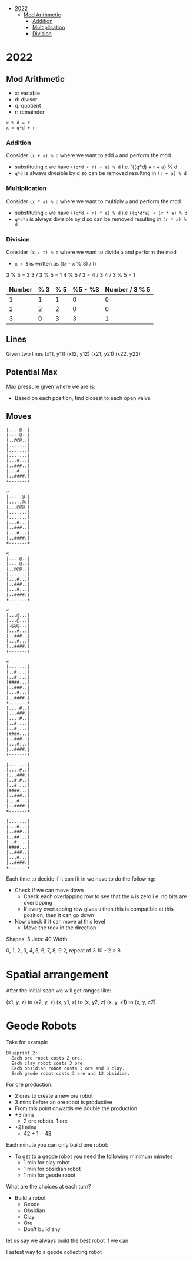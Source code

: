 * [2022](#2022)
  * [Mod Arithmetic](#ModArithmetic)
    * [Addition](#Addition)
    * [Multiplication](#Multiplication)
    * [Division](#Division)

# 2022 <a id="2022"></a>

## Mod Arithmetic <a id="ModArithmetic"></a>

* x: variable
* d: divisor
* q: quotient
* r: remainder

```text
x % d = r
x = q*d + r
```

### Addition <a id="Addition"></a>

Consider `(x + a) % d` where we want to add `a` and perform the mod

* substituting `x` we have `((q*d + r) + a) % d` i.e. `((q*d) + r + a) % d
* `q*d` is always divisible by d so can be removed resulting in `(r + a) % d`

### Multiplication <a id="Multiplication"></a>

Consider `(x * a) % d` where we want to multiply `a` and perform the mod

* substituting `x` we have `((q*d + r) * a) % d` i.e `((q*d*a) + (r * a) % d`
* `q*d*a` is always divisible by d so can be removed resulting in `(r * a) % d`

### Division <a id="Division"></a>

Consider `(x / t) % d` where we want to divide `a` and perform the mod

* `x / 3` is written as ((x - x % 3) / t)

3 % 5 = 3
3 / 3 % 5 = 1
4 % 5 / 3 = 4 / 3
4 / 3 % 5 = 1

| Number | % 3 | % 5 | %5 - %3 | Number / 3 % 5 |
|--------|-----|-----|---------|----------------|
| 1      | 1   | 1   | 0       | 0              |
| 2      | 2   | 2   | 0       | 0              |
| 3      | 0   | 3   | 3       | 1              |

## Lines
Given two lines 
(x11, y11) (x12, y12)
(x21, y21) (x22, y22)

## Potential Max
Max pressure given where we are is:
* Based on each position, find closest to each open valve

## Moves

```text
|....@..|
|....@..|
|..@@@..|
|.......|
|.......|
|.......|
|...#...|
|..###..|
|...#...|
|..####.|
+-------+

> 
|.....@.|
|.....@.|
|...@@@.|
|.......|
|.......|
|...#...|
|..###..|
|...#...|
|..####.|
+-------+

< 
|....@..|
|....@..|
|..@@@..|
|.......|
|...#...|
|..###..|
|...#...|
|..####.|
+-------+

< 
|...@...|
|...@...|
|.@@@...|
|...#...|
|..###..|
|...#...|
|..####.|
+-------+

< 
|.......|
|..#....|
|..#....|
|####...|
|..###..|
|...#...|
|..####.|
+-------+
|....#..|
|...###.|
|....#..|
|..#....|
|..#....|
|####...|
|..###..|
|...#...|
|..####.|
+-------+

|.......|
|....#..|
|...###.|
|..#.#..|
|..#....|
|####...|
|..###..|
|...#...|
|..####.|
+-------+

|.......|
|...#...|
|..###..|
|..##...|
|..#....|
|####...|
|..###..|
|...#...|
|..####.|
+-------+
```

Each time to decide if it can fit in we have to do the following:
* Check if we can move down
  * Check each overlapping row to see that the `&` is zero i.e. no bits are overlapping
  * If every overlapping row gives `0` then this is compatible at this position, then it can go down
* Now check if it can move at this level
  * Move the rock in the direction

Shapes: 5
Jets: 40
Width: 


0, 1, 2, 3, 4, 5, 6, 7, 8, 9
2, repeat of 3
10 - 2 = 8

# Spatial arrangement

After the initial scan we will get ranges like:

(x1, y, z) to (x2, y, z)
(x, y1, z) to (x, y2, z)
(x, y, z1) to (x, y, z2)

# Geode Robots
Take for example
```text
Blueprint 2:
  Each ore robot costs 2 ore.
  Each clay robot costs 3 ore.
  Each obsidian robot costs 3 ore and 8 clay.
  Each geode robot costs 3 ore and 12 obsidian.
```

For ore production:
* 2 ores to create a new ore robot
* 3 mins before an ore robot is productive
* From this point onwards we double the production
* +3 mins
  * 2 ore robots, 1 ore
* +21 mins
  * 42 + 1 = 43

Each minute you can only build one robot:
* To get to a geode robot you need the following minimum minutes
  * 1 min for clay robot
  * 1 min for obsidian robot
  * 1 min for geode robot

What are the choices at each turn?
* Build a robot
  * Geode
  * Obsidian
  * Clay
  * Ore
  * Don't build any

let us say we always build the best robot if we can.

Fastest way to a geode collecting robot
